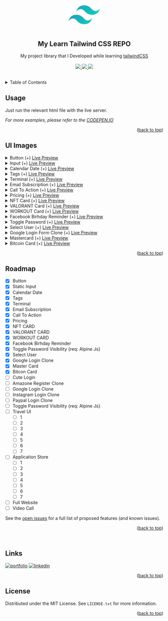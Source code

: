 

<p align="center">
  <br />
  <img width="100" src="https://github.com/aniftyco/awesome-tailwindcss/raw/master/assets/logo.svg" alt="Tailwind CSS logo">
  <br />
  <br />
</p>

<h2 align="center">My Learn Tailwind CSS REPO</h2>


<p align="center">
  <span> My project library that I Developed while learning <a href="https://tailwindcss.com">tailwindCSS</a> </span>
  <br />
  <br />
  <a href="http://w3schools.com/html/">
  <img src="https://img.shields.io/badge/html5-%23E34F26.svg?style=for-the-badge&logo=html5&logoColor=white" >
    </a>
   <a href="http://w3schools.com/css/">
  <img src="https://img.shields.io/badge/css3-%231572B6.svg?style=for-the-badge&logo=css3&logoColor=white" >
      </a>
  <a href="https://tailwindcss.com/docs/">
  <img src="https://img.shields.io/badge/tailwindcss-%2338B2AC.svg?style=for-the-badge&logo=tailwind-css&logoColor=white" >
    </a>
  <br />
  <br />
</p>


<!-- TABLE OF CONTENTS -->
<details>
  <summary>Table of Contents</summary>
  <ol>
    <li><a href="#usage">Usage</a></li>
    <li><a href="#ui-images">UI's Image</a></li>
    <li><a href="#roadmap">UI's Image</a></li>
    <li><a href="#links">Links</a></li>
    <li><a href="#license">License</a></li>
  </ol>
</details>


<!-- USAGE EXAMPLES -->
## Usage

Just run the relevant html file with the live server.

_For more examples, please refer to the [CODEPEN.IO](https://codepen.io/azateser)_

<p align="right">(<a href="#top">back to top</a>)</p>


## UI Images

  <details>
    <summary>Button (+) <a href="https://azateser.github.io/tailwindCSS_uiPack/src/button.html" target="_blank">Live Preview<a></summary>
    <img src="/projectimage/button.png">
  </details>
  
   <details>
    <summary>Input (+) <a href="https://azateser.github.io/tailwindCSS_uiPack/src/static_input.html" target="_blank">Live Preview<a></summary>
    <img src="/projectimage/static-input.png">
  </details>
  
  <details>
    <summary>Calendar Date (+) <a href="https://azateser.github.io/tailwindCSS_uiPack/src/calendar_date.html" target="_blank">Live Preview<a></summary>
    <img src="/projectimage/calendar-date.png">
  </details>
  
  <details>
    <summary>Tags (+) <a href="https://azateser.github.io/tailwindCSS_uiPack/src/tags.html" target="_blank">Live Preview<a></summary>
    <img src="/projectimage/tags.png">
  </details>
  
   <details>
    <summary>Terminal (+) <a href="https://azateser.github.io/tailwindCSS_uiPack/src/terminal.html" target="_blank">Live Preview<a></summary>
    <img src="/projectimage/terminal.png">
  </details>
  
  <details>
    <summary>Email Subscription (+) <a href="https://azateser.github.io/tailwindCSS_uiPack/src/email-subscription.html" target="_blank">Live Preview<a></summary>
    <img src="/projectimage/email-subscription.png">
  </details>
  
   <details>
    <summary>Call To Action (+) <a href="https://azateser.github.io/tailwindCSS_uiPack/src/call-to-action.html" target="_blank">Live Preview<a></summary>
    <img src="/projectimage/call-to-action.png">
  </details>
  
   <details>
    <summary>Pricing (+) <a href="https://azateser.github.io/tailwindCSS_uiPack/src/pricing.html" target="_blank">Live Preview<a></summary>
    <img src="/projectimage/pricing.png">
  </details>
  
  <details>
    <summary>NFT Card (+) <a href="https://azateser.github.io/tailwindCSS_uiPack/src/nft-card.html" target="_blank">Live Preview<a></summary>
    <img src="/projectimage/nft-card.png">
  </details>
  
   <details>
    <summary>VALORANT Card (+) <a href="https://azateser.github.io/tailwindCSS_uiPack/src/valorant-card.html" target="_blank">Live Preview<a></summary>
    <img src="/projectimage/valorant-card.png">
  </details>
  
   <details>
    <summary>WORKOUT Card (+) <a href="https://azateser.github.io/tailwindCSS_uiPack/src/workout-card.html" target="_blank">Live Preview<a></summary>
    <img src="/projectimage/workout-card.png">
  </details>
  
   <details>
    <summary>Facebook Birhday Reminder (+) <a href="https://azateser.github.io/tailwindCSS_uiPack/src/facebook-reminder.html" target="_blank">Live Preview<a></summary>
    <img src="/projectimage/facebook-reminder.png">
  </details>

   <details>
    <summary>Toggle Password (+) <a href="https://azateser.github.io/tailwindCSS_uiPack/src/toggle-password.html" target="_blank">Live Preview<a></summary>
    <img src="/projectimage/toggle-password.png">
  </details>
  
   <details>
    <summary>Select User (+) <a href="https://azateser.github.io/tailwindCSS_uiPack/src/select-user.html" target="_blank">Live Preview<a></summary>
    <img src="/projectimage/select-user.png">
  </details>
  
   <details>
    <summary>Google Login Form Clone (+) <a href="https://azateser.github.io/tailwindCSS_uiPack/src/google-login-form.html" target="_blank">Live Preview<a></summary>
    <img src="/projectimage/google-login-form-clone.png">
  </details>
  
  <details>
    <summary>Mastercard (+) <a href="https://azateser.github.io/tailwindCSS_uiPack/src/mastercard.html" target="_blank">Live Preview<a></summary>
    <img src="/projectimage/mastercard.png">
  </details>

  <details>
    <summary>Bitcoin Card (+) <a href="https://azateser.github.io/tailwindCSS_uiPack/src/bitcoin-card.html" target="_blank">Live Preview<a></summary>
    <img src="/projectimage/bitcoin-card.png">
  </details>

<p align="right">(<a href="#top">back to top</a>)</p>

<!-- ROADMAP -->
## Roadmap

- [x] Button
- [x] Static Input
- [x] Calendar Date
- [x] Tags
- [x] Terminal
- [x] Email Subscription
- [x] Call To Action
- [x] Pricing
- [x] NFT CARD
- [x] VALORANT CARD
- [x] WORKOUT CARD
- [x] Facebook Birhday Reminder
- [x] Toggle Password Visibility {req: Alpine Js}
- [x] Select User
- [x] Google Login Clone
- [x] Master Card
- [x] Bitcon Card
- [ ] Cute Login
- [ ] Amazone Register Clone
- [ ] Google Login Clone
- [ ] Instagram Login Clone
- [ ] Paypal Login Clone
- [ ] Toggle Password Visibility {req: Alpine Js}
- [ ] Travel UI
    - [ ] 1
    - [ ] 2
    - [ ] 3
    - [ ] 4
    - [ ] 5
    - [ ] 6
    - [ ] 7
- [ ] Application Store
    - [ ] 1
    - [ ] 2
    - [ ] 3
    - [ ] 4
    - [ ] 5
    - [ ] 6
    - [ ] 7
- [ ] Full Website
- [ ] Video Call

See the [open issues](https://github.com/azateser/tailwindCSS_uiPack/issues) for a full list of proposed features (and known issues).

<p align="right">(<a href="#top">back to top</a>)</p>
  
  <br />  

## Links
[![portfolio](https://img.shields.io/badge/my_portfolio-000?style=for-the-badge&logo=ko-fi&logoColor=white)](https://azateser.com/)
[![linkedin](https://img.shields.io/badge/linkedin-0A66C2?style=for-the-badge&logo=linkedin&logoColor=white)](https://www.linkedin.com/)

<p align="right">(<a href="#top">back to top</a>)</p>


<!-- LICENSE -->
## License

Distributed under the MIT License. See `LICENSE.txt` for more information.

<p align="right">(<a href="#top">back to top</a>)</p>
